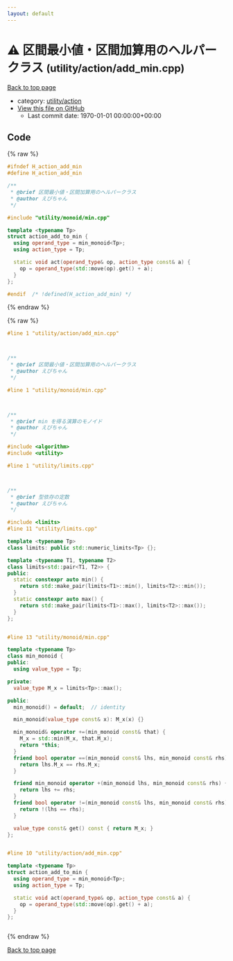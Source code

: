```yaml
---
layout: default
---
```


<!-- mathjax config similar to math.stackexchange -->
<script type="text/javascript" async
  src="https://cdnjs.cloudflare.com/ajax/libs/mathjax/2.7.5/MathJax.js?config=TeX-MML-AM_CHTML">
</script>
<script type="text/x-mathjax-config">
  MathJax.Hub.Config({
    TeX: { equationNumbers: { autoNumber: "AMS" }},
    tex2jax: {
      inlineMath: [ ['$','$'] ],
      processEscapes: true
    },
    "HTML-CSS": { matchFontHeight: false },
    displayAlign: "left",
    displayIndent: "2em"
  });
</script>

<script type="text/javascript" src="https://cdnjs.cloudflare.com/ajax/libs/jquery/3.4.1/jquery.min.js"></script>
<script src="https://cdn.jsdelivr.net/npm/jquery-balloon-js@1.1.2/jquery.balloon.min.js" integrity="sha256-ZEYs9VrgAeNuPvs15E39OsyOJaIkXEEt10fzxJ20+2I=" crossorigin="anonymous"></script>
<script type="text/javascript" src="../../../assets/js/copy-button.js"></script>
<link rel="stylesheet" href="../../../assets/css/copy-button.css" />


# :warning: 区間最小値・区間加算用のヘルパークラス <small>(utility/action/add_min.cpp)</small>

<a href="../../../index.html">Back to top page</a>

* category: <a href="../../../index.html#f9ed6bc15c58239d0b090799c8486b17">utility/action</a>
* <a href="{{ site.github.repository_url }}/blob/master/utility/action/add_min.cpp">View this file on GitHub</a>
    - Last commit date: 1970-01-01 00:00:00+00:00




## Code

<a id="unbundled"></a>
{% raw %}
```cpp
#ifndef H_action_add_min
#define H_action_add_min

/**
 * @brief 区間最小値・区間加算用のヘルパークラス
 * @author えびちゃん
 */

#include "utility/monoid/min.cpp"

template <typename Tp>
struct action_add_to_min {
  using operand_type = min_monoid<Tp>;
  using action_type = Tp;

  static void act(operand_type& op, action_type const& a) {
    op = operand_type(std::move(op).get() + a);
  }
};

#endif  /* !defined(H_action_add_min) */

```
{% endraw %}

<a id="bundled"></a>
{% raw %}
```cpp
#line 1 "utility/action/add_min.cpp"



/**
 * @brief 区間最小値・区間加算用のヘルパークラス
 * @author えびちゃん
 */

#line 1 "utility/monoid/min.cpp"



/**
 * @brief min を得る演算のモノイド
 * @author えびちゃん
 */

#include <algorithm>
#include <utility>

#line 1 "utility/limits.cpp"



/**
 * @brief 型依存の定数
 * @author えびちゃん
 */

#include <limits>
#line 11 "utility/limits.cpp"

template <typename Tp>
class limits: public std::numeric_limits<Tp> {};

template <typename T1, typename T2>
class limits<std::pair<T1, T2>> {
public:
  static constexpr auto min() {
    return std::make_pair(limits<T1>::min(), limits<T2>::min());
  }
  static constexpr auto max() {
    return std::make_pair(limits<T1>::max(), limits<T2>::max());
  }
};


#line 13 "utility/monoid/min.cpp"

template <typename Tp>
class min_monoid {
public:
  using value_type = Tp;

private:
  value_type M_x = limits<Tp>::max();

public:
  min_monoid() = default;  // identity

  min_monoid(value_type const& x): M_x(x) {}

  min_monoid& operator +=(min_monoid const& that) {
    M_x = std::min(M_x, that.M_x);
    return *this;
  }
  friend bool operator ==(min_monoid const& lhs, min_monoid const& rhs) {
    return lhs.M_x == rhs.M_x;
  }

  friend min_monoid operator +(min_monoid lhs, min_monoid const& rhs) {
    return lhs += rhs;
  }
  friend bool operator !=(min_monoid const& lhs, min_monoid const& rhs) {
    return !(lhs == rhs);
  }

  value_type const& get() const { return M_x; }
};


#line 10 "utility/action/add_min.cpp"

template <typename Tp>
struct action_add_to_min {
  using operand_type = min_monoid<Tp>;
  using action_type = Tp;

  static void act(operand_type& op, action_type const& a) {
    op = operand_type(std::move(op).get() + a);
  }
};



```
{% endraw %}

<a href="../../../index.html">Back to top page</a>

